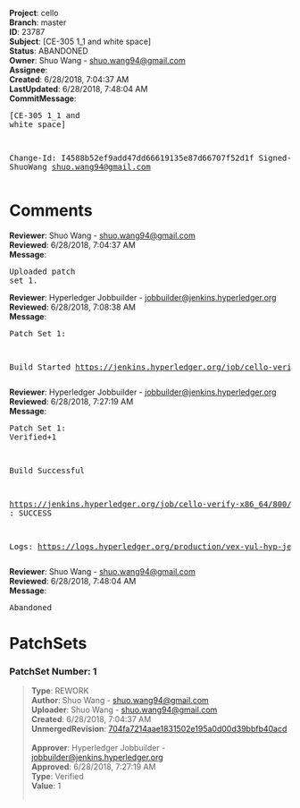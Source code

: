 <strong>Project</strong>: cello<br><strong>Branch</strong>: master<br><strong>ID</strong>: 23787<br><strong>Subject</strong>: [CE-305 1_1 and white space]<br><strong>Status</strong>: ABANDONED<br><strong>Owner</strong>: Shuo Wang - shuo.wang94@gmail.com<br><strong>Assignee</strong>:<br><strong>Created</strong>: 6/28/2018, 7:04:37 AM<br><strong>LastUpdated</strong>: 6/28/2018, 7:48:04 AM<br><strong>CommitMessage</strong>:<br><pre>[CE-305 1_1 and white space]

Change-Id: I4588b52ef9add47dd66619135e87d66707f52d1f
Signed-off-by: ShuoWang <shuo.wang94@gmail.com>
</pre><h1>Comments</h1><strong>Reviewer</strong>: Shuo Wang - shuo.wang94@gmail.com<br><strong>Reviewed</strong>: 6/28/2018, 7:04:37 AM<br><strong>Message</strong>: <pre>Uploaded patch set 1.</pre><strong>Reviewer</strong>: Hyperledger Jobbuilder - jobbuilder@jenkins.hyperledger.org<br><strong>Reviewed</strong>: 6/28/2018, 7:08:38 AM<br><strong>Message</strong>: <pre>Patch Set 1:

Build Started https://jenkins.hyperledger.org/job/cello-verify-x86_64/800/</pre><strong>Reviewer</strong>: Hyperledger Jobbuilder - jobbuilder@jenkins.hyperledger.org<br><strong>Reviewed</strong>: 6/28/2018, 7:27:19 AM<br><strong>Message</strong>: <pre>Patch Set 1: Verified+1

Build Successful 

https://jenkins.hyperledger.org/job/cello-verify-x86_64/800/ : SUCCESS

Logs: https://logs.hyperledger.org/production/vex-yul-hyp-jenkins-3/cello-verify-x86_64/800</pre><strong>Reviewer</strong>: Shuo Wang - shuo.wang94@gmail.com<br><strong>Reviewed</strong>: 6/28/2018, 7:48:04 AM<br><strong>Message</strong>: <pre>Abandoned</pre><h1>PatchSets</h1><h3>PatchSet Number: 1</h3><blockquote><strong>Type</strong>: REWORK<br><strong>Author</strong>: Shuo Wang - shuo.wang94@gmail.com<br><strong>Uploader</strong>: Shuo Wang - shuo.wang94@gmail.com<br><strong>Created</strong>: 6/28/2018, 7:04:37 AM<br><strong>UnmergedRevision</strong>: [704fa7214aae1831502e195a0d00d39bbfb40acd](https://github.com/hyperledger-gerrit-archive/cello/commit/704fa7214aae1831502e195a0d00d39bbfb40acd)<br><br><strong>Approver</strong>: Hyperledger Jobbuilder - jobbuilder@jenkins.hyperledger.org<br><strong>Approved</strong>: 6/28/2018, 7:27:19 AM<br><strong>Type</strong>: Verified<br><strong>Value</strong>: 1<br><br></blockquote>